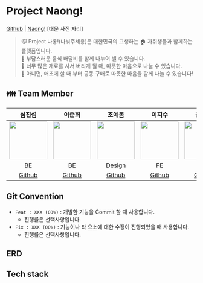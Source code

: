 # Project Naong!
[Github](https://github.com/Jun2-Lee/Toy_project) | [Naong!]()
[대문 사진 자리]  

> :cat: Project 나옹!(나눠주세용)은 대한민국의 고생하는 :house: 자취생들과 함께하는 플랫폼입니다.  
> 💸 부담스러운 음식 배달비를 함께 나누어 낼 수 있습니다.  
> 🥔 너무 많은 재료를 사서 버리게 될 때, 따뜻한 마음으로 나눌 수 있습니다.  
> 🥕 아니면, 애초에 살 때 부터 공동 구매로 따뜻한 마음을 함께 나눌 수 있습니다!  

## :family: Team Member
|심진섭|이준희|조예봄|이지수|김태영|
|:-:|:-:|:-:|:-:|:-:|
|<img src="https://user-images.githubusercontent.com/71700079/183434526-d6ff6eb5-512a-41b9-9965-c53f2dd2c31b.png" width="100" height="100">|<img src="https://user-images.githubusercontent.com/71700079/183434526-d6ff6eb5-512a-41b9-9965-c53f2dd2c31b.png" width="100" height="100">|<img src="https://user-images.githubusercontent.com/71700079/183434526-d6ff6eb5-512a-41b9-9965-c53f2dd2c31b.png" width="100" height="100">|<img src="https://user-images.githubusercontent.com/71700079/183434526-d6ff6eb5-512a-41b9-9965-c53f2dd2c31b.png" width="100" height="100">|<img src="https://user-images.githubusercontent.com/71700079/183434526-d6ff6eb5-512a-41b9-9965-c53f2dd2c31b.png" width="100" height="100">|
|BE|BE|Design|FE|DE|
|[Github](https://github.com/Jinseop-Sim)|[Github](https://github.com/Jinseop-Sim)|[Github](https://github.com/Jinseop-Sim)|[Github](https://github.com/Jinseop-Sim)|[Github](https://github.com/Jinseop-Sim)|

## Git Convention
- ```Feat : XXX (00%)``` : 개발한 기능을 Commit 할 때 사용합니다.
   - 진행률은 선택사항입니다.
- ```Fix : XXX (00%)``` : 기능이나 타 요소에 대한 수정이 진행되었을 때 사용합니다.
   - 진행률은 선택사항입니다.

## ERD
## Tech stack
